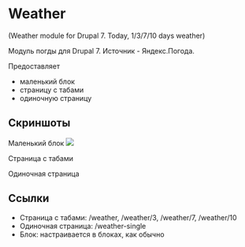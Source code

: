 # Weather
(Weather module for Drupal 7. Today, 1/3/7/10 days weather)

Модуль погды для Drupal 7.
Источник - Яндекс.Погода.

Предоставляет 
* маленький блок
* страницу с табами
* одиночную страницу

## Скриншоты

Маленький блок
![](https://drive.google.com/open?id=0B5GonWS9PJmAVnE0WVVrSng5b3M&authuser=0)

Страница с табами
![]()

Одиночная страница
![]()

## Ссылки
* Страница с табами: /weather, /weather/3, /weather/7, /weather/10
* Одиночная страница: /weather-single
* Блок: настраивается в блоках, как обычно


